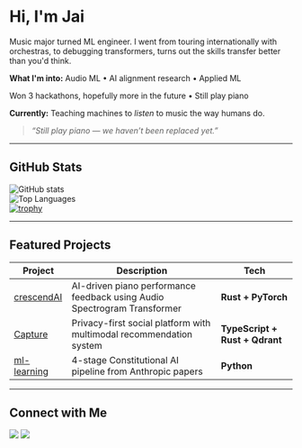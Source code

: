# Hi, I'm Jai

Music major turned ML engineer. 
I went from touring internationally with orchestras, to debugging transformers, turns out the skills transfer 
better than you'd think.

**What I'm into:** Audio ML • AI alignment research • Applied ML

Won 3 hackathons, hopefully more in the future • Still play piano 

**Currently:** Teaching machines to *listen* to music the way humans do.

> *“Still play piano — we haven’t been replaced yet.”*
---

## GitHub Stats

![GitHub stats](https://github-readme-stats.vercel.app/api?username=Jai-Dhiman&show_icons=true&theme=radical&hide_border=true)  
![Top Languages](https://github-readme-stats.vercel.app/api/top-langs/?username=Jai-Dhiman&layout=compact&theme=radical&hide_border=true)  
[![trophy](https://github-profile-trophy.vercel.app/?username=Jai-Dhiman&theme=dracula&no-frame=true&row=1&column=6)](https://github.com/Jai-Dhiman)

---

## Featured Projects

| Project | Description | Tech |
|---------|-------------|------|
| [crescendAI](https://github.com/Jai-Dhiman/crescendAI) | AI-driven piano performance feedback using Audio Spectrogram Transformer | **Rust + PyTorch** |
| [Capture](https://github.com/Jai-Dhiman/capture) | Privacy-first social platform with multimodal recommendation system | **TypeScript + Rust + Qdrant** |
| [ml-learning](https://github.com/Jai-Dhiman/ml-learning) | 4-stage Constitutional AI pipeline from Anthropic papers | **Python** |

---

## Connect with Me

<p align="left">
  <a href="https://www.linkedin.com/in/jai-d"><img src="https://img.shields.io/badge/LinkedIn-0A66C2?style=for-the-badge&logo=linkedin&logoColor=white"/></a>
  <a href="https://www.jaidhiman.com"><img src="https://img.shields.io/badge/Website-121212?style=for-the-badge&logo=firefox&logoColor=white"/></a>
</p>
